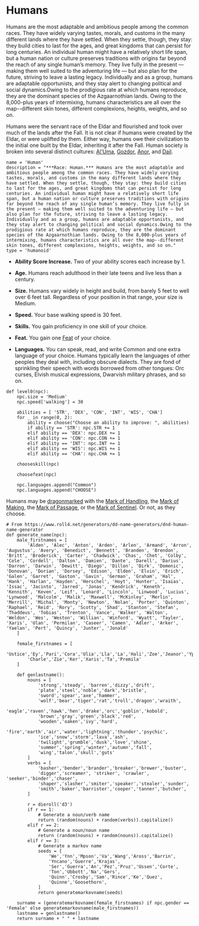 # Humans
Humans are the most adaptable and ambitious people among the common races. They have widely varying tastes, morals, and customs in the many different lands where they have settled. When they settle, though, they stay: they build cities to last for the ages, and great kingdoms that can persist for long centuries. An individual human might have a relatively short life span, but a human nation or culture preserves traditions with origins far beyond the reach of any single human’s memory. They live fully in the present — making them well suited to the adventuring life — but also plan for the future, striving to leave a lasting legacy. Individually and as a group, humans are adaptable opportunists, and they stay alert to changing political and social dynamics.Owing to the prodigious rate at which humans reproduce, they are the dominant species of the Azgaarnothian lands. Owing to the 8,000-plus years of intermixing, humans characteristics are all over the map--different skin tones, different complexions, heights, weights, and so on.

Humans were the servant race of the Eldar and flourished and took over much of the lands after the Fall. It is not clear if humans were created by the Eldar, or were uplifted by them. Either way, humans owe their civilization to the initial one built by the Eldar, inheriting it after the Fall. Human society is broken into several distinct cultures: [Al'Uma](../../Cultures/AlUma.md), [Gozdor](../../Cultures/Gozdor.md), [Anor](../../Cultures/Anor.md), and [Dail](../../Cultures/Dail.md).

```
name = 'Human'
description = "***Race: Human.*** Humans are the most adaptable and ambitious people among the common races. They have widely varying tastes, morals, and customs in the many different lands where they have settled. When they settle, though, they stay: they build cities to last for the ages, and great kingdoms that can persist for long centuries. An individual human might have a relatively short life span, but a human nation or culture preserves traditions with origins far beyond the reach of any single human’s memory. They live fully in the present — making them well suited to the adventuring life — but also plan for the future, striving to leave a lasting legacy. Individually and as a group, humans are adaptable opportunists, and they stay alert to changing political and social dynamics.Owing to the prodigious rate at which humans reproduce, they are the dominant species of the Azgaarnothian lands. Owing to the 8,000-plus years of intermixing, humans characteristics are all over the map--different skin tones, different complexions, heights, weights, and so on."
type = 'humanoid'
```

* **Ability Score Increase.** Two of your ability scores each increase by 1.

* **Age.** Humans reach adulthood in their late teens and live less than a century.

* **Size.** Humans vary widely in height and build, from barely 5 feet to well over 6 feet tall. Regardless of your position in that range, your size is Medium.

* **Speed.** Your base walking speed is 30 feet.

* **Skills.** You gain proficiency in one skill of your choice.

* **Feat.** You gain one [Feat](../../Feats/) of your choice.

* **Languages.** You can speak, read, and write Common and one extra language of your choice. Humans typically learn the languages of other peoples they deal with, including obscure dialects. They are fond of sprinkling their speech with words borrowed from other tongues: Orc curses, Elvish musical expressions, Dwarvish military phrases, and so on.

```
def level0(npc):
    npc.size = 'Medium'
    npc.speed['walking'] = 30

    abilities = [ 'STR', 'DEX', 'CON', 'INT', 'WIS', 'CHA']
    for _ in range(0, 2):
        ability = choose("Choose an ability to improve: ", abilities)
        if ability == 'STR': npc.STR += 1
        elif ability == 'DEX': npc.DEX += 1
        elif ability == 'CON': npc.CON += 1
        elif ability == 'INT': npc.INT += 1
        elif ability == 'WIS': npc.WIS += 1
        elif ability == 'CHA': npc.CHA += 1

    chooseskill(npc)

    choosefeat(npc)

    npc.languages.append("Common")
    npc.languages.append("CHOOSE")
```

Humans may be [dragonmarked](Dragonmarked.md) with the [Mark of Handling](Handling.md), the [Mark of Making](Making.md), the [Mark of Passage](Passage.md), or the [Mark of Sentinel](Sentinel.md). Or not, as they choose.

```
# From https://www.roll4.net/generators/dd-name-generators/dnd-human-name-generator
def generate_name(npc):
    male_firstnames = [
        'Alden', 'Alec', 'Anton', 'Arden', 'Arlen', 'Armand', 'Arron', 'Augustus', 'Avery', 'Benedict', 'Bennett', 'Branden', 'Brendon', 'Britt', 'Broderick', 'Carter', 'Chadwick', 'Chas', 'Chet', 'Colby', 'Cole', 'Cordell', 'Dalton', 'Damien', 'Dante', 'Darell', 'Darius', 'Darron', 'Darwin', 'Dewitt', 'Diego', 'Dillon', 'Dirk', 'Domenic', 'Donovan', 'Dorian', 'Dorsey', 'Edison', 'Elden', 'Elvin', 'Erich', 'Galen', 'Garret', 'Gaston', 'Gavin', 'German', 'Graham', 'Hal', 'Hank', 'Harlan', 'Hayden', 'Herschel', 'Hoyt', 'Hunter', 'Isaias', 'Issac', 'Jacinto', 'Jarred', 'Jonas', 'Kendrick', 'Keneth', 'Kennith', 'Keven', 'Leif', 'Lenard', 'Lincoln', 'Linwood', 'Lucius', 'Lynwood', 'Malcolm', 'Malik', 'Maxwell', 'McKinley', 'Merlin', 'Merrill', 'Michal', 'Monty', 'Newton', 'Nolan', 'Porter', 'Quinton', 'Raphael', 'Reid', 'Rory', 'Scotty', 'Shad', 'Stanton', 'Stefan', 'Thaddeus', 'Tobias', 'Trenton', 'Vance', 'Walker', 'Walton', 'Weldon', 'Wes', 'Weston', 'Willian', 'Winford', 'Wyatt', 'Tayler', 'Xaris', 'Ulan', 'Permilan', 'Caseer', 'Camen', 'Adler', 'Arker', 'Yaelan', 'Pert', 'Quincy', 'Junter', 'Jonald'
    ]

    female_firstnames = [
        'Ustice','Ey','Pari','Cora','Ulia','Lla','La','Hali','Zoe','Jeanor','Ypri','Yasmina',
        'Charle','Zie','Ker','Xaris','Ta','Premila'
    ]
    
    def genlastname():
        nouns = [
            'strong','steady', 'barren','dizzy','drift',
            'plate','steel','noble','dark','bristle',
            'sword','spear','axe','hammer',
            'wolf','bear','tiger','rat','troll','dragon','wraith',
            'eagle','raven','hawk','hen','drake','orc','goblin','kobold',
            'brown','gray','green','black','red',
            'wooden','oaken','ivy','hard',
            'fire','earth','air','water','lightning','thunder','psychic',
            'ice','snow','storm','lava','ash',
            'twilight','grumble','dusk','love','shine',
            'summer','spring','winter','autumn','fall',
            'wing','talon','skull','guts'
        ]
        verbs = [
            'basher','bender','brander','breaker','brewer','buster',
            'digger','screamer', 'striker', 'crawler', 'seeker','binder','chaser',
            'shaper','slasher','smiter','speaker','stealer','sunder',
            'smith','baker','barrister','cooper','tanner','butcher',
        ]

        r = dieroll('d3')
        if r == 1:
            # Generate a noun/verb name
            return (random(nouns) + random(verbs)).capitalize()
        elif r == 2:
            # Generate a noun/noun name
            return (random(nouns) + random(nouns)).capitalize()
        elif r == 3:
            # Generate a markov name
            seeds = [
                'We','Ynn','Mpson','Va','Wang','Aross','Barrin',
                'Yncano','Guerre','Krajas',
                'Ser','Guerra','An','Pez','Pruz','Ussen','Corte',
                'Ton','Ubbott','Na','Gers',
                'Quinn','Crosby','Sam','Rince','Ke','Quez',
                'Quinne','Goosethorn',
            ]
            return generatemarkovname(seeds)

    surname = (generatemarkovname(female_firstnames) if npc.gender == 'Female' else generatemarkovname(male_firstnames))
    lastname = genlastname()
    return surname + " " + lastname
```
